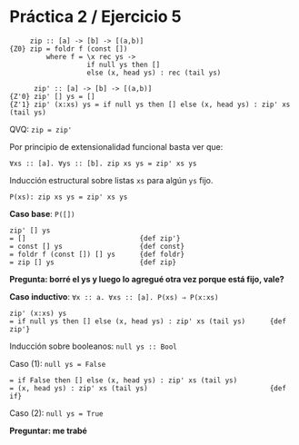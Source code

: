 # Práctica 2 / Ejercicio 5

```
     zip :: [a] -> [b] -> [(a,b)]
{Z0} zip = foldr f (const [])
         where f = \x rec ys ->
                   if null ys then []
                   else (x, head ys) : rec (tail ys)

      zip' :: [a] -> [b] -> [(a,b)]
{Z'0} zip' [] ys = []
{Z'1} zip' (x:xs) ys = if null ys then [] else (x, head ys) : zip' xs (tail ys)
```

QVQ: `zip = zip'`

Por principio de extensionalidad funcional basta ver que:

```
∀xs :: [a]. ∀ys :: [b]. zip xs ys = zip' xs ys
```

Inducción estructural sobre listas `xs` para algún `ys` fijo.

```
P(xs): zip xs ys = zip' xs ys
```

**Caso base**: `P([])`

```
zip' [] ys
= []                            {def zip'}
= const [] ys                   {def const}
= foldr f (const []) [] ys      {def foldr}
= zip [] ys                     {def zip}
```

**Pregunta: borré el ys y luego lo agregué otra vez porque está fijo, vale?**

**Caso inductivo**: `∀x :: a. ∀xs :: [a]. P(xs) ⇒ P(x:xs)`

```
zip' (x:xs) ys
= if null ys then [] else (x, head ys) : zip' xs (tail ys)      {def zip'}
```

Inducción sobre booleanos: `null ys :: Bool`

Caso (1): `null ys = False`

```
= if False then [] else (x, head ys) : zip' xs (tail ys)
= (x, head ys) : zip' xs (tail ys)                              {def if}
```

Caso (2): `null ys = True`

**Preguntar: me trabé**
